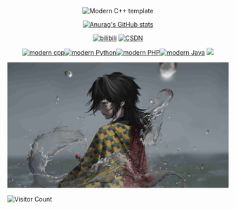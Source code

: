 <div id="title" align=center>

![Modern C++ template][github-sub-title:img]

[![Anurag's GitHub stats](https://github-readme-stats.vercel.app/api?username=Bbdolt&show_icons=true&theme=tokyonight)](https://b23.tv/iEJTnPp)

[![bilibili](https://img.shields.io/badge/bilibili-Bbdolt-pink)](https://space.bilibili.com/1698476122)
[![CSDN](https://img.shields.io/badge/CSDN-Bbdot-yellow)](https://blog.csdn.net/m0_73779708?type=blog)

[![modern cpp](https://img.shields.io/badge/code-Modern%20C++-blue)](https://learn.microsoft.com/zh-cn/cpp/cpp/welcome-back-to-cpp-modern-cpp)[![modern Python](https://img.shields.io/badge/Python-yellow)](https://docs.python.org/zh-cn/3/tutorial/index.html)[![modern PHP](https://img.shields.io/badge/PHP-purple)](https://www.php.net/manual/zh/index.php)[![modern Java](https://img.shields.io/badge/Java-orange)](https://www.dba.cn/book/java/)
![](https://img.shields.io/badge/爱好-瞎折腾-red)

</div>

![头像](image/background8.jpg)

![Visitor Count](https://profile-counter.glitch.me/Bbdolt/count.svg)

[github-sub-title:img]: https://readme-typing-svg.herokuapp.com?font=Segoe+Script&center=true&lines=Bbdolt
